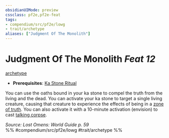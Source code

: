 ```yaml
---
obsidianUIMode: preview
cssclass: pf2e,pf2e-feat
tags:
- compendium/src/pf2e/lowg
- trait/archetype
aliases: ["Judgment Of The Monolith"]
---
```

# Judgment Of The Monolith  *Feat 12*  
[archetype](/rules/traits/archetype.md)  

- **Prerequisites**: [Ka Stone Ritual](/compendium/feats/ka-stone-ritual-lowg.md)

You can use the oaths bound in your ka stone to compel the truth from the living and the dead. You can activate your ka stone to target a single living creature, causing that creature to experience the effects of being in a [zone of truth](/compendium/spells/zone-of-truth.md). You can also activate it with a 10-minute activation (envision) to cast [talking corpse](/compendium/spells/talking-corpse.md).

*Source: Lost Omens: World Guide p. 59*  
%% #compendium/src/pf2e/lowg #trait/archetype %%